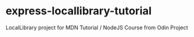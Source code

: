 # express-locallibrary-tutorial
LocalLibrary project for MDN Tutorial / NodeJS Course from Odin Project
